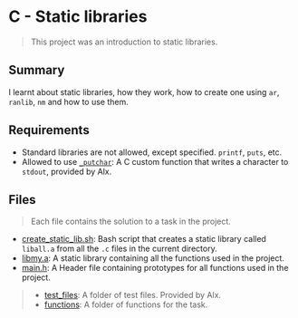 # C - Static libraries

> This project was an introduction to static libraries.

## Summary

I learnt about static libraries, how they work, how to create one using `ar`, `ranlib`, `nm` and how to use them.

## Requirements

- Standard libraries are not allowed, except specified. `printf`, `puts`, etc.
- Allowed to use [`_putchar`](https://github.com/alx-tools/_putchar.c/blob/master/_putchar.c): A
C custom function that writes a character to `stdout`, provided by Alx.

## Files

> Each file contains the solution to a task in the project.

- [create_static_lib.sh](https://github.com/Ebube-Ochemba/alx-low_level_programming/blob/master/0x09-static_libraries/create_static_lib.sh): Bash script that creates a static library called `liball.a` from all the `.c` files in the current directory.
- [libmy.a](https://github.com/Ebube-Ochemba/alx-low_level_programming/blob/master/0x09-static_libraries/libmy.a): A static library containing all the functions used in the project.
- [main.h](https://github.com/Ebube-Ochemba/alx-low_level_programming/blob/master/0x09-static_libraries/main.h): A Header file containing prototypes for all functions used in the project.

> - [test_files](https://github.com/Ebube-Ochemba/alx-low_level_programming/tree/master/0x09-static_libraries/test_files): A folder of test files. Provided by Alx.
> - [functions](https://github.com/Ebube-Ochemba/alx-low_level_programming/tree/master/0x09-static_libraries/functions): A folder of functions for the task.
